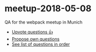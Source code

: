 # meetup-2018-05-08
QA for the webpack meetup in Munich

* [Upvote questions :+1:](https://github.com/webpack/meetup-2018-05-08/issues)
* [Propose own questions](https://github.com/webpack/meetup-2018-05-08/issues/new?template=Question.md)
* [See list of questions in order](https://github.com/webpack/meetup-2018-05-08/issues?utf8=%E2%9C%93&q=is%3Aissue+is%3Aopen+sort%3Areactions-%2B1-desc+)
